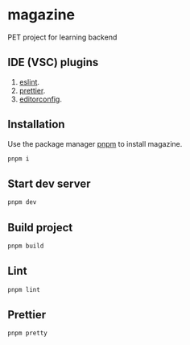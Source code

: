 # magazine

PET project for learning backend

## IDE (VSC) plugins

1. [eslint](https://marketplace.visualstudio.com/items?itemName=dbaeumer.vscode-eslint).
2. [prettier](https://marketplace.visualstudio.com/items?itemName=esbenp.prettier-vscode).
3. [editorconfig](https://marketplace.visualstudio.com/items?itemName=editorconfig.editorconfig).

## Installation

Use the package manager [pnpm](https://pnpm.io/installation#using-npm) to install magazine.

```bash
pnpm i
```

## Start dev server

```bash
pnpm dev
```

## Build project

```bash
pnpm build
```

## Lint

```bash
pnpm lint
```

## Prettier

```bash
pnpm pretty
```
